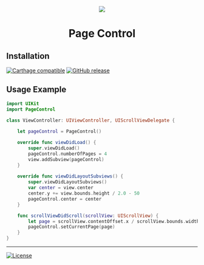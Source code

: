 <p align="center">
    <img src="https://cloud.githubusercontent.com/assets/601431/10017520/6563ec6e-612f-11e5-872f-0d75c3b31fd2.gif">
</p>
<h1 align="center">Page Control</h1>

## Installation
[![Carthage compatible](https://img.shields.io/badge/Carthage-compatible-4BC51D.svg?style=flat)](https://github.com/Carthage/Carthage)
[![GitHub release](https://img.shields.io/github/release/kasper-lahti/PageControl.svg?style=flat)](https://github.com/kasper-lahti/PageControl/releases)

## Usage Example
```swift
import UIKit
import PageControl

class ViewController: UIViewController, UIScrollViewDelegate {
    
    let pageControl = PageControl()

    override func viewDidLoad() {
        super.viewDidLoad()
        pageControl.numberOfPages = 4
        view.addSubview(pageControl)
    }
    
    override func viewDidLayoutSubviews() {
        super.viewDidLayoutSubviews()
        var center = view.center
        center.y += view.bounds.height / 2.0 - 50
        pageControl.center = center
    }

    func scrollViewDidScroll(scrollView: UIScrollView) {
        let page = scrollView.contentOffset.x / scrollView.bounds.width
        pageControl.setCurrentPage(page)
    }
}
```

-----------

[![License](https://img.shields.io/badge/license-MIT-lightgrey.svg?style=flat)](https://raw.githubusercontent.com/kasper-lahti/PageControl/master/LICENSE.md) 
